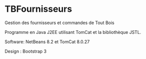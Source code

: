 # TBFournisseurs
Gestion des fournisseurs et commandes de Tout Bois

Programme en Java J2EE utilisant TomCat et la bibliothèque JSTL.

Software: NetBeans 8.2 et TomCat 8.0.27

Design : Bootstrap 3
